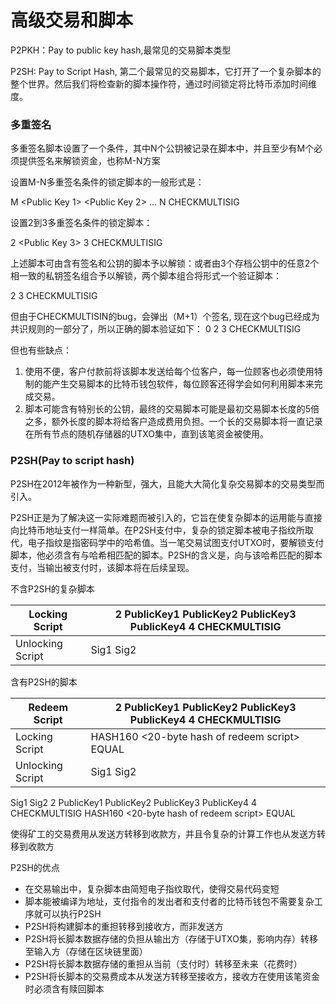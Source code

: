 # 高级交易和脚本

P2PKH：Pay to public key hash,最常见的交易脚本类型

P2SH: Pay to Script Hash, 第二个最常见的交易脚本，它打开了一个复杂脚本的整个世界。然后我们将检查新的脚本操作符，通过时间锁定将比特币添加时间维度。

### 多重签名

多重签名脚本设置了一个条件，其中N个公钥被记录在脚本中，并且至少有M个必须提供签名来解锁资金，也称M-N方案

设置M-N多重签名条件的锁定脚本的一般形式是：

M <Public Key 1> <Public Key 2> ... <Public Key N> N CHECKMULTISIG

设置2到3多重签名条件的锁定脚本：

2 <Public Key A> <Public Key B> <Public Key 3> 3 CHECKMULTISIG

上述脚本可由含有签名和公钥的脚本予以解锁：或者由3个存档公钥中的任意2个相一致的私钥签名组合予以解锁，两个脚本组合将形式一个验证脚本：

<Signature B> <Signature C> 2 <Public Key A> <Public Key B> <Public Key C> 3 CHECKMULTISIG

但由于CHECKMULTISIN的bug，会弹出（M+1）个签名, 现在这个bug已经成为共识规则的一部分了，所以正确的脚本验证如下：
0 <Signature B> <Signature C> 2 <Public Key A> <Public Key B> <Public Key C> 3 CHECKMULTISIG

但也有些缺点：

1. 使用不便，客户付款前将该脚本发送给每个位客户，每一位顾客也必须使用特制的能产生交易脚本的比特币钱包软件，每位顾客还得学会如何利用脚本来完成交易。
2. 脚本可能含有特别长的公钥，最终的交易脚本可能是最初交易脚本长度的5倍之多，额外长度的脚本将给客户造成费用负担。一个长的交易脚本将一直记录在所有节点的随机存储器的UTXO集中，直到该笔资金被使用。

### P2SH(Pay to script hash)

P2SH在2012年被作为一种新型，强大，且能大大简化复杂交易脚本的交易类型而引入。

P2SH正是为了解决这一实际难题而被引入的，它旨在使复杂脚本的运用能与直接向比特币地址支付一样简单。在P2SH支付中，复杂的锁定脚本被电子指纹所取代，电子指纹是指密码学中的哈希值。当一笔交易试图支付UTXO时，要解锁支付脚本，他必须含有与哈希相匹配的脚本。P2SH的含义是，向与该哈希匹配的脚本支付，当输出被支付时，该脚本将在后续呈现。

不含P2SH的复杂脚本

| Locking Script   | 2 PublicKey1 PublicKey2 PublicKey3 PublicKey4 4 CHECKMULTISIG |
| ---------------- | ------------------------------------------------------------ |
| Unlocking Script | Sig1 Sig2                                                    |

含有P2SH的脚本

| Redeem Script    | 2 PublicKey1 PublicKey2 PublicKey3 PublicKey4 4 CHECKMULTISIG |
| ---------------- | ------------------------------------------------------------ |
| Locking Script   | HASH160 <20-byte hash of redeem script> EQUAL                |
| Unlocking Script | Sig1 Sig2 <redeem script>                                    |

Sig1 Sig2 2 PublicKey1 PublicKey2 PublicKey3 PublicKey4 4 CHECKMULTISIG HASH160 <20-byte hash of redeem script> EQUAL

使得矿工的交易费用从发送方转移到收款方，并且令复杂的计算工作也从发送方转移到收款方

P2SH的优点

- 在交易输出中，复杂脚本由简短电子指纹取代，使得交易代码变短
- 脚本能被编译为地址，支付指令的发出者和支付者的比特币钱包不需要复杂工序就可以执行P2SH 
- P2SH将构建脚本的重担转移到接收方，而非发送方
- P2SH将长脚本数据存储的负担从输出方（存储于UTXO集，影响内存）转移至输入方（存储在区块链里面）
- P2SH将长脚本数据存储的重担从当前（支付时）转移至未来（花费时）
- P2SH将长脚本的交易费成本从发送方转移至接收方，接收方在使用该笔资金时必须含有赎回脚本


